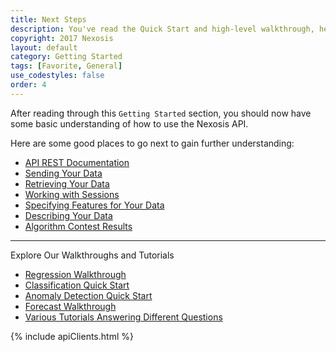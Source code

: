 ```yaml
---
title: Next Steps
description: You've read the Quick Start and high-level walkthrough, here are some ideas of what to try next!
copyright: 2017 Nexosis 
layout: default
category: Getting Started
tags: [Favorite, General]
use_codestyles: false
order: 4
---
```


After reading through this `Getting Started` section, you should now have some basic understanding of how to use the Nexosis API.

Here are some good places to go next to gain further understanding:
* [API REST Documentation](https://developers.nexosis.com/docs/services/98847a3fbbe64f73aa959d3cededb3af/operations/5919ef80a730020dd851f233)
* [Sending Your Data](sendingdata)
* [Retrieving Your Data](retrievingdata)
* [Working with Sessions](session)
* [Specifying Features for Your Data](specifyingfeatures)
* [Describing Your Data](columnmetadata)
* [Algorithm Contest Results](/guides/contestendpoints)

-----

Explore Our Walkthroughs and Tutorials
* [Regression Walkthrough](regression)
* [Classification Quick Start](quickstartguideclassification)
* [Anomaly Detection Quick Start](quickstartguideanomaly)
* [Forecast Walkthrough](forecast)
* [Various Tutorials Answering Different Questions](/tutorials)

{% include apiClients.html %}